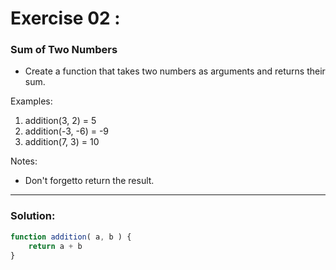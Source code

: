 # Exercise 02 :

### Sum of Two Numbers

- Create a function that takes two numbers as arguments and returns their sum.

Examples:

1. addition(3, 2) = 5
2. addition(-3, -6) = -9
3. addition(7, 3) = 10

Notes:
* Don't forgetto return the result.

-------------

### Solution:

```javascript
function addition( a, b ) {
	return a + b
}
```